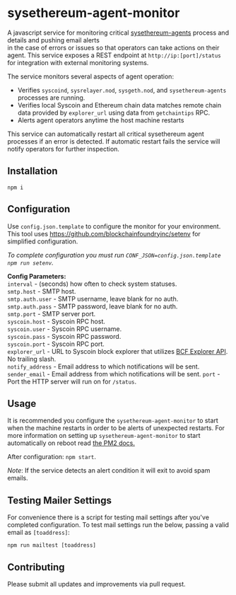 
# sysethereum-agent-monitor  
  
A javascript service for monitoring critical [sysethereum-agents](https://github.com/syscoin/sysethereum-agents) process and details and pushing email alerts  
in the case of errors or issues so that operators can take actions on their agent. This service exposes a REST endpoint
at `http://ip:[port]/status` for integration with external monitoring systems. 

The service monitors several aspects of agent operation:
 - Verifies `syscoind`, `sysrelayer.nod`, `sysgeth.nod`, and `sysethereum-agents` processes are running.
 - Verifies local Syscoin and Ethereum chain data matches remote chain data provided by `explorer_url` using data from `getchaintips` RPC.
 - Alerts agent operators anytime the host machine restarts
 
This service can automatically restart all critical sysethereum agent processes if an error is detected. If automatic restart 
fails the service will notify operators for further inspection.
  
## Installation  
  
`npm i`  
  
## Configuration   
Use `config.json.template` to configure the monitor for your environment. This tool uses 
https://github.com/blockchainfoundryinc/setenv for simplified configuration. 

*To complete configuration you must run `CONF_JSON=config.json.template npm run setenv`.*
  
**Config Parameters:**  
`interval` - (seconds) how often to check system statuses.  
`smtp.host` - SMTP host.  
`smtp.auth.user` - SMTP username, leave blank for no auth.  
`smtp.auth.pass` - SMTP password, leave blank for no auth.  
`smtp.port` - SMTP server port.  
`syscoin.host` - Syscoin RPC host.  
`syscoin.user` - Syscoin RPC username.  
`syscoin.pass` - Syscoin RPC password.  
`syscoin.port` - Syscoin RPC port.  
`explorer_url` - URL to Syscoin block explorer that utilizes [BCF Explorer API](https://github.com/blockchainfoundryinc/explorer). No trailing slash.  
`notify_address` - Email address to which notifications will be sent.
`sender_email` - Email address from which notifications will be sent. 
`port` - Port the HTTP server will run on for `/status`. 
  
## Usage 
It is recommended you configure the `sysethereum-agent-monitor` to start when the machine restarts in order to be alerts 
of unexpected restarts. For more information on setting up `sysethereum-agent-monitor` to start automatically 
on reboot read [the PM2 docs.](https://pm2.keymetrics.io/docs/usage/startup/)

After configuration: `npm start`.  
  
*Note*:  If the service detects an alert condition it will exit to avoid spam emails.

## Testing Mailer Settings
For convenience there is a script for testing mail settings after you've completed configuration. To test mail settings run the below, passing a valid email as `[toaddress]`:

`npm run mailtest [toaddress]` 

## Contributing  
  
Please submit all updates and improvements via pull request.
